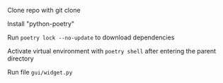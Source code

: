 Clone repo with git clone 

Install "python-poetry"

Run `poetry lock --no-update` to download dependencies

Activate virtual environment with `poetry shell` after entering the parent directory

Run file `gui/widget.py`
